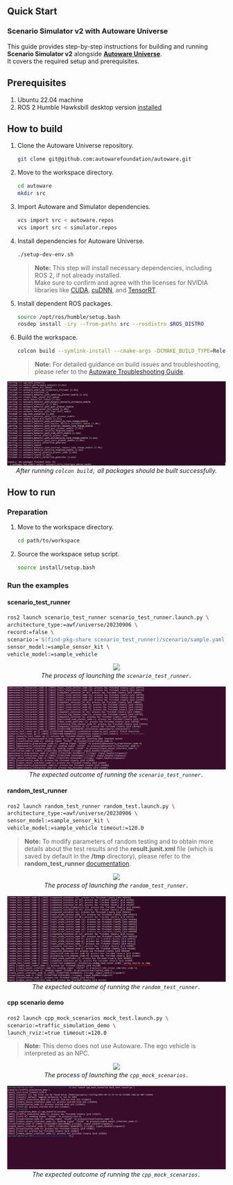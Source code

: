 ## Quick Start  

### Scenario Simulator v2 with Autoware Universe

This guide provides step-by-step instructions for building and running **Scenario Simulator v2** alongside [**Autoware Universe**](https://github.com/autowarefoundation/autoware).<br> It covers the required setup and prerequisites.

## Prerequisites 

1. Ubuntu 22.04 machine
2. ROS 2 Humble Hawksbill desktop version [installed](https://docs.ros.org/en/humble/Installation/Ubuntu-Install-Debians.html)

## How to build

   1. Clone the Autoware Universe repository.
      ```bash
      git clone git@github.com:autowarefoundation/autoware.git
      ```

   2. Move to the workspace directory.
      ```bash
      cd autoware 
      mkdir src 
      ```

   3. Import Autoware and Simulator dependencies.
      ```bash
      vcs import src < autoware.repos  
      vcs import src < simulator.repos
      ```

   4. Install dependencies for Autoware Universe.
      ```bash
      ./setup-dev-env.sh
      ```
      > **Note:** This step will install necessary dependencies, including ROS 2, if not already installed. <br> Make sure to confirm and agree with the licenses for NVIDIA libraries like [CUDA](https://docs.nvidia.com/cuda/eula/index.html), [cuDNN](https://docs.nvidia.com/deeplearning/cudnn/sla/index.html), and [TensorRT](https://docs.nvidia.com/deeplearning/tensorrt/sla/index.html).

   5. Install dependent ROS packages.
      ```bash
      source /opt/ros/humble/setup.bash
      rosdep install -iry --from-paths src --rosdistro $ROS_DISTRO
      ```

   6. Build the workspace.
      ```bash
      colcon build --symlink-install --cmake-args -DCMAKE_BUILD_TYPE=Release
      ```
      > **Note:** For detailed guidance on build issues and troubleshooting, please refer to the [Autoware Troubleshooting Guide](https://autowarefoundation.github.io/autoware-documentation/main/support/troubleshooting/#build-issues).
      
   <div style="text-align: center;">
      <img src="../image/ss2_autoware_build_result.png" alt="Build success" /><br>
      <em>After running <code>colcon build,</code> all packages should be built successfully.</em>
   </div>

## How to run

### Preparation

   1. Move to the workspace directory.
      ```bash
      cd path/to/workspace
      ```

   2. Source the workspace setup script.
      ```bash
      source install/setup.bash
      ```
### Run the examples

#### scenario_test_runner
   ```bash
   ros2 launch scenario_test_runner scenario_test_runner.launch.py \
   architecture_type:=awf/universe/20230906 \
   record:=false \
   scenario:='$(find-pkg-share scenario_test_runner)/scenario/sample.yaml' \
   sensor_model:=sample_sensor_kit \
   vehicle_model:=sample_vehicle
   ``` 
   <div style="text-align: center;">
      <img src="../image/scenario_test_runner_launch.gif"/><br>
      <em>The process of launching the <code>scenario_test_runner.</code></em>
   </div><br>

   <div style="text-align: center;">
      <img src="../image/scenario_test_runner_result.png"/><br>
      <em>The expected outcome of running the <code>scenario_test_runner.</code></em>
   </div>
   
#### random_test_runner
   ```bash
   ros2 launch random_test_runner random_test.launch.py \
   architecture_type:=awf/universe/20230906 \
   sensor_model:=sample_sensor_kit \
   vehicle_model:=sample_vehicle timeout:=120.0
   ``` 
   > **Note:** To modify parameters of random testing and to obtain more details about the test results and the **result.junit.xml** file (which is saved by default in the **/tmp** directory), please refer to the **random_test_runner** [documentation](random_test_runner/Usage.md).

   <div style="text-align: center;">
      <img src="../image/random_test_runner_launch.gif"/><br>
      <em>The process of launching the <code>random_test_runner.</code></em>
   </div><br>

   <div style="text-align: center;">
      <img src="../image/random_test_runner_result.png"/><br>
      <em>The expected outcome of running the <code>random_test_runner.</code></em>
   </div>
 
#### cpp scenario demo
   ```bash
   ros2 launch cpp_mock_scenarios mock_test.launch.py \
   scenario:=traffic_simulation_demo \
   launch_rviz:=true timeout:=120.0
   ```
   > **Note:** This demo does not use Autoware. The ego vehicle is interpreted as an NPC.

   <div style="text-align: center;">
      <img src="../image/cpp_scenario_launch.gif"/><br>
      <em>The process of launching the <code>cpp_mock_scenarios.</code></em>
   </div><br>

   <div style="text-align: center;">
      <img src="../image/cpp_scenario_result.png"/><br>
      <em>The expected outcome of running the <code>cpp_mock_scenarios.</code></em>
   </div>
